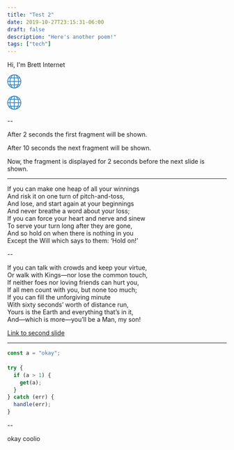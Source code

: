 ```yaml
---
title: "Test 2"
date: 2019-10-27T23:15:31-06:00
draft: false
description: "Here's another poem!"
tags: ["tech"]
---
```


Hi, I'm Brett Internet

![logo](/static/images/logo.png)

<img src="/static/images/logo.png" alt="logo" />

--

<section data-autoslide="2000">
	<p>After 2 seconds the first fragment will be shown.</p>
	<p class="fragment" data-autoslide="10000">After 10 seconds the next fragment will be shown.</p>
	<p class="fragment">Now, the fragment is displayed for 2 seconds before the next slide is shown.</p>
</section>

---

If you can make one heap of all your winnings  
And risk it on one turn of pitch-and-toss,  
And lose, and start again at your beginnings  
And never breathe a word about your loss;  
If you can force your heart and nerve and sinew  
To serve your turn long after they are gone,  
And so hold on when there is nothing in you  
Except the Will which says to them: ‘Hold on!’

--

If you can talk with crowds and keep your virtue,  
Or walk with Kings—nor lose the common touch,  
If neither foes nor loving friends can hurt you,  
If all men count with you, but none too much;  
If you can fill the unforgiving minute  
With sixty seconds’ worth of distance run,  
Yours is the Earth and everything that’s in it,  
And—which is more—you’ll be a Man, my son!

[Link to second slide](#/0/1)

---

```js
const a = "okay";

try {
  if (a > 1) {
    get(a);
  }
} catch (err) {
  handle(err);
}
```

--

okay coolio
